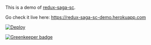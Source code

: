 This is a demo of [redux-saga-sc](https://github.com/stipsan/redux-saga-sc).

Go check it live here: https://redux-saga-sc-demo.herokuapp.com

[![Deploy](https://www.herokucdn.com/deploy/button.svg)](https://heroku.com/deploy)


[![Greenkeeper badge](https://badges.greenkeeper.io/stipsan/redux-saga-sc-demo.svg)](https://greenkeeper.io/)